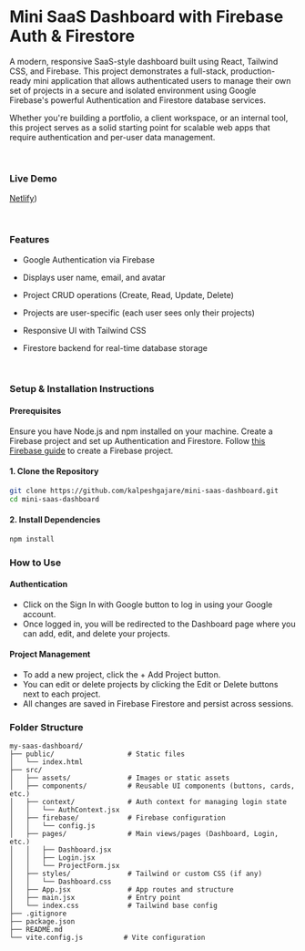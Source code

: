 # Mini SaaS Dashboard with Firebase Auth & Firestore
A modern, responsive SaaS-style dashboard built using React, Tailwind CSS, and Firebase. This project demonstrates a full-stack, production-ready mini application that allows authenticated users to manage their own set of projects in a secure and isolated environment using Google Firebase's powerful Authentication and Firestore database services.

Whether you're building a portfolio, a client workspace, or an internal tool, this project serves as a solid starting point for scalable web apps that require authentication and per-user data management.

<br />

### Live Demo
[Netlify](https://minisaasdashboard.netlify.app))

<br />


### Features
- Google Authentication via Firebase
- Displays user name, email, and avatar
- Project CRUD operations (Create, Read, Update, Delete)
- Projects are user-specific (each user sees only their projects)
- Responsive UI with Tailwind CSS
- Firestore backend for real-time database storage

  <br />

### Setup & Installation Instructions
#### Prerequisites
Ensure you have Node.js and npm installed on your machine.
Create a Firebase project and set up Authentication and Firestore.
Follow [this Firebase guide](https://firebase.google.com/docs/web/setup) to create a Firebase project.
#### 1. Clone the Repository
```bash
git clone https://github.com/kalpeshgajare/mini-saas-dashboard.git
cd mini-saas-dashboard
```
#### 2. Install Dependencies
```bash
npm install
```

### How to Use
#### Authentication
- Click on the Sign In with Google button to log in using your Google account.
- Once logged in, you will be redirected to the Dashboard page where you can add, edit, and delete your projects.

#### Project Management
- To add a new project, click the + Add Project button.
- You can edit or delete projects by clicking the Edit or Delete buttons next to each project.
- All changes are saved in Firebase Firestore and persist across sessions.

### Folder Structure
```tree
my-saas-dashboard/
├── public/                  # Static files
│   └── index.html
├── src/
│   ├── assets/              # Images or static assets
│   ├── components/          # Reusable UI components (buttons, cards, etc.)
│   ├── context/             # Auth context for managing login state
│   │   └── AuthContext.jsx
│   ├── firebase/            # Firebase configuration
│   │   └── config.js
│   ├── pages/               # Main views/pages (Dashboard, Login, etc.)
│   │   ├── Dashboard.jsx
│   │   ├── Login.jsx
│   │   └── ProjectForm.jsx
│   ├── styles/              # Tailwind or custom CSS (if any)
│   │   └── Dashboard.css
│   ├── App.jsx              # App routes and structure
│   ├── main.jsx             # Entry point
│   └── index.css            # Tailwind base config
├── .gitignore
├── package.json
├── README.md
└── vite.config.js          # Vite configuration
```




